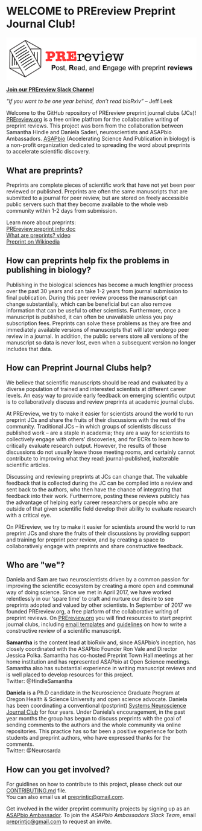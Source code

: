 # WELCOME to PREreview Preprint Journal Club!

![PREreview_banner](PREreview_banner.png)

**[Join our PREreview Slack Channel](https://join.slack.com/t/prereview/shared_invite/enQtMzYwMjQzMTk3ODMxLTZhOWQ5M2FmMTY5OTYzZDNhNDg2ZDdhODE2Y2Y4MTVjY2U0OWRiZTA5ZjM3MWM1ZTY0N2E1ODYyNWM1NTc2NDg)**

*"If you want to be one year behind, don’t read bioRxiv”* – Jeff Leek

Welcome to the GitHub repository of PREreview preprint journal clubs (JCs)! [PREreview.org](https://prereview.org) is a free online platfrom for the collaborative writing of preprint reviews. This project was born from the collaboration between Samantha Hindle and Daniela Saderi, neuroscientists and ASAPbio Ambassadors. [ASAPbio](http://asapbio.org/) (Accelerating Science And Publication in biology) is a non-profit organization dedicated to spreading the word about preprints to accelerate scientific discovery.

## What are preprints?
Preprints are complete pieces of scientific work that have not yet been peer reviewed or published. Preprints are often the same manuscripts that are submitted to a journal for peer review, but are stored on freely accessible public servers such that they become available to the whole web community within 1-2 days from submission.

Learn more about preprints:  
[PREreview preprint info doc](https://prereview.org/users/153686/articles/200859-preprint-info-doc)  
[What are preprints? video](https://www.youtube.com/watch?v=2zMgY8Dx9co&feature=youtu.be)  
[Preprint on Wikipedia](https://en.wikipedia.org/wiki/Preprint)   

## How can preprints help fix the problems in publishing in biology?
Publishing in the biological sciences has become a much lengthier process over the past 30 years and can take 1-2 years from journal submission to final publication. During this peer review process the manuscript can change substantially, which can be 
beneficial but can also remove information that can be useful to other scientists. Furthermore, once a manuscript is published, it can often be unavailable unless you pay subscription fees. Preprints can solve these problems as they are free and immediately available versions of manuscripts that will later undergo peer review in a journal. In addition, the public servers store all versions of the manuscript so data is never lost, even when a subsequent version no longer includes that data.

## How can Preprint Journal Clubs help?
We believe that scientific manuscripts should be read and evaluated by a diverse population of trained and interested scientists at different career levels. An easy way to provide early feedback on emerging scientific output is to collaboratively discuss and review preprints at academic journal clubs.  

At PREreview, we try to make it easier for scientists around the world to run preprint JCs and share the fruits of their discussions with the rest of the community. Traditional JCs – in which groups of scientists discuss published work – are a staple in academia; they are a way for scientists to collectively engage with others’ discoveries, and for ECRs to learn how to critically evaluate research output. However, the results of those discussions do not usually leave those meeting rooms, and certainly cannot contribute to improving what they read: journal-published, inalterable scientific articles.  

Discussing and reviewing preprints at JCs can change that. The valuable feedback that is collected during the JC can be compiled into a review and sent back to the authors, who then have the chance of integrating that feedback into their work. Furthermore, posting these reviews publicly has the advantage of helping early career researchers or people who are outside of that given scientific field develop their ability to evaluate research with a critical eye.  

On PREreview, we try to make it easier for scientists around the world to run preprint JCs and share the fruits of their discussions by providing support and training for preprint peer review, and by creating a space to collaboratively engage with preprints and share constructive feedback.  

## Who are "we"?
Daniela and Sam are two neuroscientists driven by a common passion for improving the scientific ecosystem by creating a more open and communal way of doing science. Since we met in April 2017, we have worked relentlessly in our ‘spare time’ to craft and nurture our desire to see preprints adopted and valued by other scientists. In September of 2017 we founded PREreview.org, a free platform of the collaborative writing of preprint reviews. On [PREreview.org](https://prereview.org/) you will find resources to start preprint journal clubs, including [email templates](https://prereview.org/users/164141/articles/205430-how-to-start-a-prereview-journal-club-tips-email-templates) and [guidelines](https://prereview.org/users/164141/articles/200820-prereview-guidelines-how-to-write-a-preprint-review) on how to write a constructive review of a scientific manuscript. 

**Samantha** is the content lead at bioRxiv and, since ASAPbio’s inception, has closely coordinated with the ASAPbio Founder Ron Vale and Director Jessica Polka. Samantha has co-hosted Preprint Town Hall meetings at her home institution and has represented ASAPbio at Open Science meetings. Samantha also has substantial experience in writing manuscript reviews and is well placed to develop resources for this project.  
Twitter: @HindleSamantha
 
**Daniela** is a Ph.D candidate in the Neuroscience Graduate Program at Oregon Health & Science University and open science advocate. Daniela has been coordinating a conventional (postprint) [Systems Neuroscience Journal Club](https://hearingbrain.org/systemsjournalclub.php) for four years. Under Daniela’s encouragement, in the past year months the group  has begun to discuss preprints with the goal of sending comments to the authors and the whole community via online repositories. This practice has so far been a positive experience for both students and preprint authors, who have expressed thanks for the comments.  
Twitter: @Neurosarda

## How can you get involved?
For guidlines on how to contribute to this project, please check out our [CONTRIBUTING.md](https://github.com/SamanthaHindle/preprint_JournalClub/blob/master/CONTRIBUTING.md) file.  
You can also email us at preprintjc@gmail.com.  

Get involved in the wider preprint community projects by signing up as an [ASAPbio Ambassador](http://asapbio.org/asapbio-ambassadors). To join the *ASAPbio Ambassadors Slack Team*, email preprintjc@gmail.com to request an invite.






